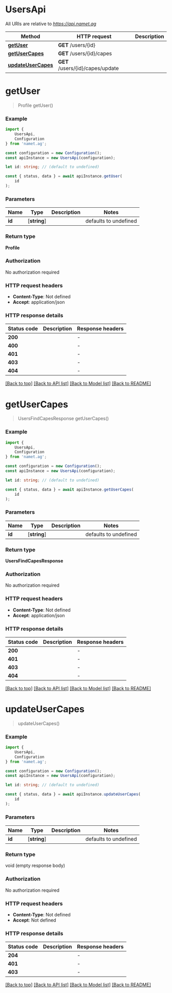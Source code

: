 # UsersApi

All URIs are relative to *https://api.namet.ag*

|Method | HTTP request | Description|
|------------- | ------------- | -------------|
|[**getUser**](#getuser) | **GET** /users/{id} | |
|[**getUserCapes**](#getusercapes) | **GET** /users/{id}/capes | |
|[**updateUserCapes**](#updateusercapes) | **GET** /users/{id}/capes/update | |

# **getUser**
> Profile getUser()


### Example

```typescript
import {
    UsersApi,
    Configuration
} from 'namet.ag';

const configuration = new Configuration();
const apiInstance = new UsersApi(configuration);

let id: string; // (default to undefined)

const { status, data } = await apiInstance.getUser(
    id
);
```

### Parameters

|Name | Type | Description  | Notes|
|------------- | ------------- | ------------- | -------------|
| **id** | [**string**] |  | defaults to undefined|


### Return type

**Profile**

### Authorization

No authorization required

### HTTP request headers

 - **Content-Type**: Not defined
 - **Accept**: application/json


### HTTP response details
| Status code | Description | Response headers |
|-------------|-------------|------------------|
|**200** |  |  -  |
|**400** |  |  -  |
|**401** |  |  -  |
|**403** |  |  -  |
|**404** |  |  -  |

[[Back to top]](#) [[Back to API list]](../README.md#documentation-for-api-endpoints) [[Back to Model list]](../README.md#documentation-for-models) [[Back to README]](../README.md)

# **getUserCapes**
> UsersFindCapesResponse getUserCapes()


### Example

```typescript
import {
    UsersApi,
    Configuration
} from 'namet.ag';

const configuration = new Configuration();
const apiInstance = new UsersApi(configuration);

let id: string; // (default to undefined)

const { status, data } = await apiInstance.getUserCapes(
    id
);
```

### Parameters

|Name | Type | Description  | Notes|
|------------- | ------------- | ------------- | -------------|
| **id** | [**string**] |  | defaults to undefined|


### Return type

**UsersFindCapesResponse**

### Authorization

No authorization required

### HTTP request headers

 - **Content-Type**: Not defined
 - **Accept**: application/json


### HTTP response details
| Status code | Description | Response headers |
|-------------|-------------|------------------|
|**200** |  |  -  |
|**401** |  |  -  |
|**403** |  |  -  |
|**404** |  |  -  |

[[Back to top]](#) [[Back to API list]](../README.md#documentation-for-api-endpoints) [[Back to Model list]](../README.md#documentation-for-models) [[Back to README]](../README.md)

# **updateUserCapes**
> updateUserCapes()


### Example

```typescript
import {
    UsersApi,
    Configuration
} from 'namet.ag';

const configuration = new Configuration();
const apiInstance = new UsersApi(configuration);

let id: string; // (default to undefined)

const { status, data } = await apiInstance.updateUserCapes(
    id
);
```

### Parameters

|Name | Type | Description  | Notes|
|------------- | ------------- | ------------- | -------------|
| **id** | [**string**] |  | defaults to undefined|


### Return type

void (empty response body)

### Authorization

No authorization required

### HTTP request headers

 - **Content-Type**: Not defined
 - **Accept**: Not defined


### HTTP response details
| Status code | Description | Response headers |
|-------------|-------------|------------------|
|**204** |  |  -  |
|**401** |  |  -  |
|**403** |  |  -  |

[[Back to top]](#) [[Back to API list]](../README.md#documentation-for-api-endpoints) [[Back to Model list]](../README.md#documentation-for-models) [[Back to README]](../README.md)


